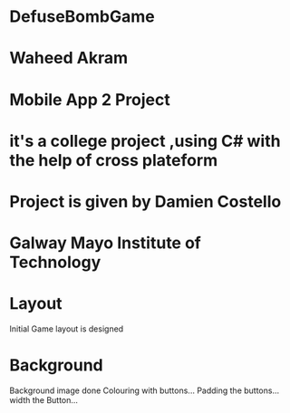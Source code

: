 # DefuseBombGame
# Waheed Akram
# Mobile App 2 Project
# it's a college project ,using C# with the help of cross plateform
# Project is given by Damien Costello
# Galway Mayo Institute of Technology
# Layout
Initial Game layout is designed 
# Background
Background image done
Colouring with buttons...
Padding the buttons...
width the Button...
